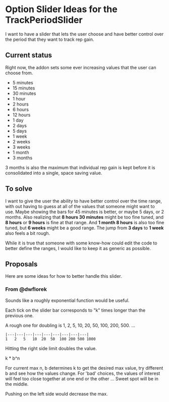 # Option Slider Ideas for the TrackPeriodSlider

I want to have a slider that lets the user choose and have better control over the period that they want to track rep gain.

## Current status
Right now, the addon sets some ever increasing values that the user can choose from.

* 5 minutes
* 15 minutes
* 30 minutes
* 1 hour
* 2 hours
* 6 hours
* 12 hours
* 1 day
* 2 days
* 5 days
* 1 week
* 2 weeks
* 3 weeks
* 1 month
* 3 months

3 months is also the maximum that individual rep gain is kept before it is consolidated into a single, space saving value.

## To solve
I want to give the user the ability to have better control over the time range, with out having to guess at all of the values that someone might want to use.
Maybe showing the bars for 45 minutes is better, or maybe 5 days, or 2 months.
Also realizing that **8 hours 30 minutes** might be too fine tuned, and **8 hours** or **9 hours** is fine at that range.
And **1 month 8 hours** is also too fine tuned, but **6 weeks** might be a good range.
The jump from **3 days** to **1 week** also feels a bit rough.

While it is true that someone with some know-how could edit the code to better define the ranges, I would like to keep it as generic as possible.


## Proposals
Here are some ideas for how to better handle this slider.

### From @dwflorek
Sounds like a roughly exponential function would be useful.

Each tick on the slider bar corresponds to "k" times longer than the previous one.

A rough one for doubling is 1, 2, 5, 10, 20, 50, 100, 200, 500. ...
```
|---|---|---|---|---|---|---|---|---|
1   2   5   10  20  50  100 200 500 1000
```

Hitting the right side limit doubles the value.

k * b^n

For current max n, b determines k to get the desired max value, try different b and see how the values change.
For 'bad' choices, the values of interest will feel too close together at one end or the other ...
Sweet spot will be in the middle.

Pushing on the left side would decrease the max.

